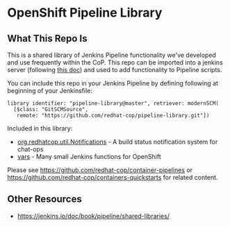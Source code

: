 # OpenShift Pipeline Library

## What This Repo Is

This is a shared library of Jenkins Pipeline functionality we've developed and use frequently within the CoP. This repo can be imported into a jenkins server (following [this doc](https://jenkins.io/doc/book/pipeline/shared-libraries/#using-libraries)) and used to add functionality to Pipeline scripts.

You can include this repo in your Jenkins Pipeline by defining following at beginning of your Jenkinsfile:

```
library identifier: "pipeline-library@master", retriever: modernSCM(
  [$class: "GitSCMSource",
   remote: "https://github.com/redhat-cop/pipeline-library.git"])
```

Included in this library:

* [org.redhatcop.util.Notifications](./src/org/redhatcop/util/Notifications.txt) - A build status notification system for chat-ops 
* [vars](./vars/) - Many small Jenkins functions for OpenShift


Please see https://github.com/redhat-cop/container-pipelines or https://github.com/redhat-cop/containers-quickstarts for related content.

## Other Resources

* https://jenkins.io/doc/book/pipeline/shared-libraries/
